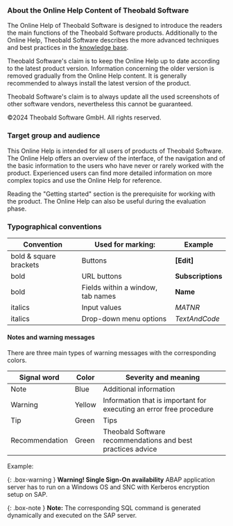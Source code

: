 ### About the Online Help Content of Theobald Software
The Online Help of Theobald Software is designed to introduce the readers the main functions of the Theobald Software products.
Additionally to the Online Help, Theobald Software describes the more advanced techniques and best practices in the [knowledge base](https://kb.theobald-software.com/).

Theobald Software's claim is to keep the Online Help up to date according to the latest product version. Information concerning the older version is removed gradually from the Online Help content. It is generally recommended to always install the latest version of the product.

Theobald Software's claim is to always update all the used screenshots of other software vendors, nevertheless this cannot be guaranteed. 

©2024 Theobald Software GmbH. All rights reserved.

### Target group and audience
This Online Help is intended for all users of products of Theobald Software. The Online Help offers an overview of the interface, of the navigation and of the basic information to the users who have never or rarely worked with the product. 
Experienced users can find more detailed information on more complex topics and use the Online Help for reference.

Reading the "Getting started" section is the prerequisite for working with the product. 
The Online Help can also be useful during the evaluation phase. 

### Typographical conventions

Convention |Used for marking: |Example
------------ | ------------- | ---------
bold & square brackets |Buttons |**[Edit]** 
bold |URL buttons |**Subscriptions**
bold |Fields within a window, tab names |**Name** 
italics |Input values| *MATNR*
italics |Drop-down menu options| *TextAndCode*
 

#### Notes and warning messages

There are three main types of warning messages with the corresponding colors.

Signal word| Color | Severity and meaning
------------ | ------------- | ---------
Note |Blue | Additional information
Warning | Yellow | Information that is important for executing an error free procedure
Tip| Green | Tips
Recommendation | Green | Theobald Software recommendations and best practices advice

Example:

{: .box-warning } 
**Warning! Single Sign-On availability**
ABAP application server has to run on a Windows OS and SNC with Kerberos encryption setup on SAP.


 {: .box-note }
**Note:** The corresponding SQL command is generated dynamically and executed on the SAP server.

